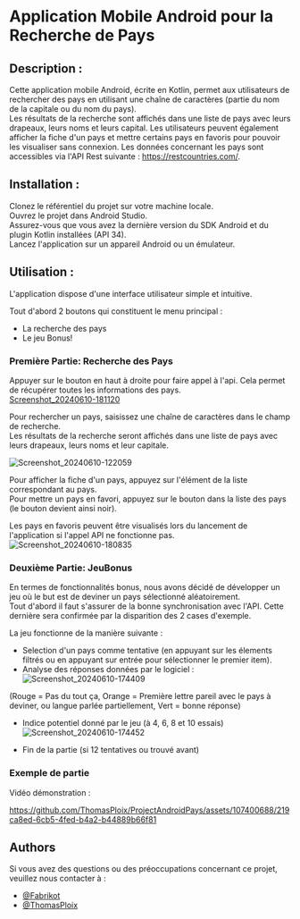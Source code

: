 # Application Mobile Android pour la Recherche de Pays #

## Description :
Cette application mobile Android, écrite en Kotlin, permet aux utilisateurs de rechercher des pays en utilisant une chaîne de caractères (partie du nom de la capitale ou du nom du pays).  
Les résultats de la recherche sont affichés dans une liste de pays avec leurs drapeaux, leurs noms et leurs capital. Les utilisateurs peuvent également afficher la fiche d'un pays et mettre certains pays en favoris pour pouvoir les visualiser sans connexion. 
Les données concernant les pays sont accessibles via l'API Rest suivante : https://restcountries.com/.

## Installation :

Clonez le référentiel du projet sur votre machine locale.  
Ouvrez le projet dans Android Studio.  
Assurez-vous que vous avez la dernière version du SDK Android et du plugin Kotlin installées (API 34).  
Lancez l'application sur un appareil Android ou un émulateur.

## Utilisation :
L'application dispose d'une interface utilisateur simple et intuitive.

Tout d'abord 2 boutons qui constituent le menu principal : 
- La recherche des pays
- Le jeu Bonus!


### Première Partie: Recherche des Pays

Appuyer sur le bouton en haut à droite pour faire appel à l'api. Cela permet de récupérer toutes les informations des pays.  
[Screenshot_20240610-181120](https://github.com/ThomasPloix/ProjectAndroidPays/assets/107400688/ab6d61bb-f55d-4ebb-986a-f33242689c38)
  
Pour rechercher un pays, saisissez une chaîne de caractères dans le champ de recherche.  
Les résultats de la recherche seront affichés dans une liste de pays avec leurs drapeaux, leurs noms et leur capitale.  


![Screenshot_20240610-122059](https://github.com/ThomasPloix/ProjectAndroidPays/assets/107400688/6e04fb14-6944-43c0-a2f0-e97e5780e82e)


Pour afficher la fiche d'un pays, appuyez sur l'élément de la liste correspondant au pays.  
Pour mettre un pays en favori, appuyez sur le bouton dans la liste des pays (le bouton devient ainsi noir).  


Les pays en favoris peuvent être visualisés lors du lancement de l'application si l'appel API ne fonctionne pas.  
![Screenshot_20240610-180835](https://github.com/ThomasPloix/ProjectAndroidPays/assets/107400688/474e328f-0f58-4961-9b99-38a4a750c30d)


### Deuxième Partie: JeuBonus

En termes de fonctionnalités bonus, nous avons décidé de développer un jeu où le but est de deviner un pays sélectionné aléatoirement.  
Tout d'abord il faut s'assurer de la bonne synchronisation avec l'API. Cette dernière sera confirmée par la disparition des 2 cases d'exemple.

La jeu fonctionne de la manière suivante : 
- Selection d'un pays comme tentative (en appuyant sur les élements filtrés ou en appuyant sur entrée pour sélectionner le premier item).
- Analyse des réponses données par le logiciel :
![Screenshot_20240610-174409](https://github.com/ThomasPloix/ProjectAndroidPays/assets/107400688/c1e4b4b3-a8ab-4cb8-b43e-8ffcba6f4139)

(Rouge = Pas du tout ça, Orange = Première lettre pareil avec le pays à deviner, ou langue parlée partiellement, Vert = bonne réponse)
- Indice potentiel donné par le jeu (à 4, 6, 8 et 10 essais)
![Screenshot_20240610-174452](https://github.com/ThomasPloix/ProjectAndroidPays/assets/107400688/2e583f17-649f-46eb-b481-bf63605b4d9e)

- Fin de la partie (si 12 tentatives ou trouvé avant)  

### Exemple de partie

Vidéo démonstration :

https://github.com/ThomasPloix/ProjectAndroidPays/assets/107400688/219ca8ed-6cb5-4fed-b4a2-b44889b66f81


## Authors
Si vous avez des questions ou des préoccupations concernant ce projet, veuillez nous contacter à :

- [@Fabrikot](https://github.com/Fabrikot)
- [@ThomasPloix](https://github.com/ThomasPloix)

